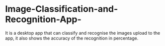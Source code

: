 # Image-Classification-and-Recognition-App-
It is a desktop app that can classify and recognise the images upload to the app, it also shows the accuracy of the recognition in percentage.  
